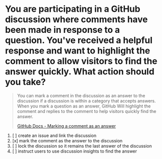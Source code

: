 # You are participating in a GitHub discussion where comments have been made in response to a question. You've received a helpful response and want to highlight the comment to allow visitors to find the answer quickly. What action should you take?

> You can mark a comment in the discussion as an answer to the discussion if a discussion is within a category that accepts answers. When you mark a question as an answer, GitHub Will highlight the comment and replies to the comment to help visitors quickly find the answer.
> 
> [GitHub Docs - Marking a comment as an answer](https://docs.github.com/en/discussions/managing-discussions-for-your-community/moderating-discussions#marking-a-comment-as-an-answer)

1. [ ] create an issue and link the discussion
1. [x] mark the comment as the answer to the discussion
1. [ ] lock the discussion so it remains the last answer of the discussion
1. [ ] instruct users to use discussion insights to find the answer